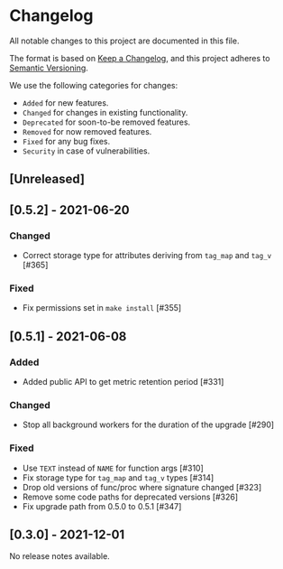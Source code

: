 # Changelog
All notable changes to this project are documented in this file.

The format is based on [Keep a Changelog](https://keepachangelog.com/en/1.0.0/),
and this project adheres to [Semantic Versioning](https://semver.org/spec/v2.0.0.html).

We use the following categories for changes:
- `Added` for new features.
- `Changed` for changes in existing functionality.
- `Deprecated` for soon-to-be removed features.
- `Removed` for now removed features.
- `Fixed` for any bug fixes.
- `Security` in case of vulnerabilities.

## [Unreleased]

## [0.5.2] - 2021-06-20

### Changed

- Correct storage type for attributes deriving from `tag_map` and `tag_v` [#365]

### Fixed

- Fix permissions set in `make install` [#355]

## [0.5.1] - 2021-06-08

### Added

- Added public API to get metric retention period [#331]

### Changed

- Stop all background workers for the duration of the upgrade [#290]

### Fixed

- Use `TEXT` instead of `NAME` for function args [#310]
- Fix storage type for `tag_map` and `tag_v` types [#314]
- Drop old versions of func/proc where signature changed [#323]
- Remove some code paths for deprecated versions [#326]
- Fix upgrade path from 0.5.0 to 0.5.1 [#347]

## [0.3.0] - 2021-12-01

No release notes available.
